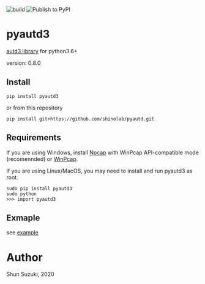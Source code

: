 ![build](https://github.com/shinolab/pyautd/workflows/build/badge.svg)
![Publish to PyPI](https://github.com/shinolab/pyautd/workflows/Publish%20to%20PyPI/badge.svg)

# pyautd3

[autd3 library](https://github.com/shinolab/autd3-library-software) for python3.6+

version: 0.8.0

## Install

```
pip install pyautd3
```
or from this repository
```
pip install git+https://github.com/shinolab/pyautd.git
```

## Requirements

If you are using Windows, install [Npcap](https://nmap.org/npcap/) with WinPcap API-compatible mode (recomennded) or [WinPcap](https://www.winpcap.org/).

If you are using Linux/MacOS, you may need to install and run pyautd3 as root. 
```
sudo pip install pyautd3
sudo python
>>> import pyautd3
``` 

## Exmaple

see [example](./example)

# Author

Shun Suzuki, 2020
